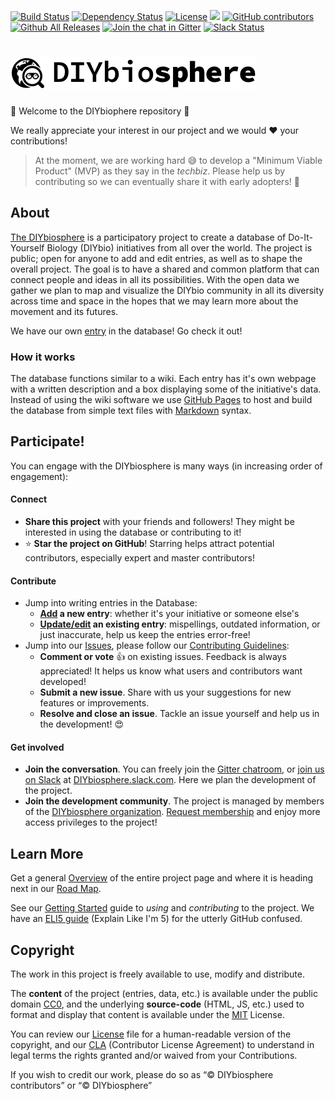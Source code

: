 [![Build Status](https://travis-ci.org/DIYbiosphere/sphere.svg?branch=master)](https://travis-ci.org/DIYbiosphere/sphere)
[![Dependency Status](https://www.versioneye.com/user/projects/57cfedcac07f2e0042bf94db/badge.svg?style=flat-square)](https://www.versioneye.com/user/projects/57cfedcac07f2e0042bf94db)
[![License](https://img.shields.io/badge/license-MIT%20%2B%20CC0-lightgrey.svg)](http://sphere.diybio.org/license/)
![](https://reposs.herokuapp.com/?path=DIYbiosphere/sphere&color=yellowgreen)
[![GitHub contributors](https://img.shields.io/github/contributors/cdnjs/cdnjs.svg?maxAge=2592000)](https://github.com/DIYbiosphere/sphere)
[![Github All Releases](https://img.shields.io/github/downloads/atom/atom/total.svg?maxAge=2592000)](https://github.com/DIYbiosphere/sphere)
[![Join the chat in Gitter](https://badges.gitter.im/DIYbiosphere/sphere.svg)](https://gitter.im/DIYbiosphere/sphere?utm_source=badge&utm_medium=badge&utm_campaign=pr-badge)
[![Slack Status](https://diybiosphere.herokuapp.com/badge.svg)](https://diybiosphere.herokuapp.com)



# ![](assets/images/sphere/sphere-logo-long.png)


:tada: Welcome to the DIYbiophere repository :tada:

We really appreciate your interest in our project and we would :heart: your contributions!

> At the moment, we are working hard :sweat_smile: to develop a "Minimum Viable Product" (MVP) as they say in the _techbiz_. Please help us by contributing so we can eventually share it with early adopters! :metal:

## About
[The DIYbiosphere] is a participatory project to create a database of Do-It-Yourself Biology (DIYbio) initiatives from all over the world. The project is public; open for anyone to add and edit entries, as well as to shape the overall project. The goal is to have a shared and common platform that can connect people and ideas in all its possibilities. With the open data we gather we plan to map and visualize the DIYbio community in all its diversity across time and space in the hopes that we may learn more about the movement and its futures.

We have our own [entry] in the database! Go check it out!

### How it works
The database functions similar to a wiki. Each entry has it's own webpage with a written description and a box displaying some of the initiative's data. Instead of using the wiki software we use [GitHub Pages] to host and build the database from simple text files with [Markdown] syntax.

## Participate!
You can engage with the DIYbiosphere is many ways (in increasing order of engagement):

#### Connect
- **Share this project** with your friends and followers! They might be interested in using the database or contributing to it!
- :star: **Star the project on GitHub**! Starring helps attract potential contributors, especially expert and master contributors!

#### Contribute
- Jump into writing entries in the Database:
    - **[Add] a new entry**:  whether it's your initiative or someone else's
    - **[Update/edit] an existing entry**: mispellings, outdated information, or just inaccurate, help us keep the entries error-free!
- Jump into our [Issues], please follow our [Contributing Guidelines]:
	- **Comment or vote** :+1: on existing issues. Feedback is always appreciated! It helps us know what users and contributors want developed!
	- **Submit a new issue**. Share with us your suggestions for new features or improvements.
	- **Resolve and close an issue**. Tackle an issue yourself and help us in the development! :heart_eyes:


#### Get involved
- **Join the conversation**. You can freely join the [Gitter chatroom], or [join us on Slack] at [DIYbiosphere.slack.com]. Here we plan the development of the project.
- **Join the development community**. The project is managed by members of the [DIYbiosphere organization]. [Request membership] and enjoy more access privileges to the project!


## Learn More
Get a general [Overview] of the entire project page and where it is heading next in our [Road Map].

See our [Getting Started] guide to _using_ and _contributing_ to the project. We have an [ELI5 guide] (Explain Like I'm 5) for the utterly GitHub confused.

## Copyright
The work in this project is freely available to use, modify and distribute.

The **content** of the project (entries, data, etc.) is available under the public domain [CC0], and the underlying **source-code** (HTML, JS, etc.) used to format and display that content is available under the [MIT] License.

You can review our [License] file for a human-readable version of the copyright, and our [CLA] (Contributor License Agreement) to understand in legal terms the rights granted and/or waived from your Contributions.

If you wish to credit our work, please do so as “© DIYbiosphere contributors” or “© DIYbiosphere”

[The DIYbiosphere]: http://sphere.diybio.org/ "Go to main website"
[entry]: http://sphere.diybio.org/database/projects/DIYbiosphere-ZZ "Go to DIYbiosphere entry page"
[github pages]: https://pages.github.com/ "Learn about GitHub Pages"
[Markdown]: https://guides.github.com/features/mastering-markdown/ "Learn about Markdown from GitHub"
[add]: http://sphere.diybio.org/docs/help/tutorials/add-entry/ "How to add an entry"
[update/edit]: http://sphere.diybio.org/docs/help/tutorials/edit-entry/ "How to edit an entry"
[issues]: https://github.com/DIYbiosphere/sphere/issues "Go to GitHub Issues"
[Gitter chatroom]: https://gitter.im/DIYbiosphere/sphere?utm_source=badge&utm_medium=badge&utm_campaign=pr-badge "Go to DIYbiosphere Gitter chatroom"
[join us on Slack]: https://diybiosphere.herokuapp.com/ "Request an invite to DIYbiosphere Slack team"
[DIYbiosphere.slack.com]: https://diybiosphere.slack.com "Go to the DIYbiosphere Slack Team page"
[DIYbiosphere organization]: https://github.com/DIYbiosphere "Go to the DIYbiosphere organization GitHub page"
[request membership]: http://sphere.diybio.org/docs/help/contributing/#membership-request "How to request membership"
[overview]: http://sphere.diybio.org/docs/about/overview "See an overview of the DIYbiosphere Project"
[road map]: http://sphere.diybio.org/docs/news/roadmap/ "See our Roadmap for the DIYbiosphere project"
[Getting started]: http://sphere.diybio.org/docs/help/getting-started/ "How to use and contribute to the project"
[Contributing guidelines]: http://sphere.diybio.org/docs/help/contributing/ "How to Issues and Pull Requests"
[ELI5 guide]: http://sphere.diybio.org/docs/help/ELI5/ "Learn GitHub easy"
[MIT]: https://opensource.org/licenses/MIT "Go to MIT license"
[CC0]: https://creativecommons.org/publicdomain/zero/1.0/ "Go to CC0 license"
[LICENSE]: http://sphere.diybio.org/docs/about/copyright/license/ "See a human-readable license of the DIYbiosphere"
[CLA]: http://sphere.diybio.org/docs/about/copyright/cla/ "See in legal terms the IPR of the DIYbiosphere"
